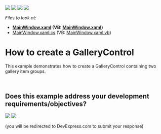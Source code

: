 <!-- default badges list -->
![](https://img.shields.io/endpoint?url=https://codecentral.devexpress.com/api/v1/VersionRange/128640755/10.1.4%2B)
[![](https://img.shields.io/badge/Open_in_DevExpress_Support_Center-FF7200?style=flat-square&logo=DevExpress&logoColor=white)](https://supportcenter.devexpress.com/ticket/details/E2275)
[![](https://img.shields.io/badge/📖_How_to_use_DevExpress_Examples-e9f6fc?style=flat-square)](https://docs.devexpress.com/GeneralInformation/403183)
[![](https://img.shields.io/badge/💬_Leave_Feedback-feecdd?style=flat-square)](#does-this-example-address-your-development-requirementsobjectives)
<!-- default badges end -->
<!-- default file list -->
*Files to look at*:

* **[MainWindow.xaml](./CS/GalleryControl_Ex/MainWindow.xaml) (VB: [MainWindow.xaml](./VB/GalleryControl_Ex/MainWindow.xaml))**
* [MainWindow.xaml.cs](./CS/GalleryControl_Ex/MainWindow.xaml.cs) (VB: [MainWindow.xaml.vb](./VB/GalleryControl_Ex/MainWindow.xaml.vb))
<!-- default file list end -->
# How to create a GalleryControl


<p>This example demonstrates how to create a GalleryControl containing two gallery item groups.</p>

<br/>


<!-- feedback -->
## Does this example address your development requirements/objectives?

[<img src="https://www.devexpress.com/support/examples/i/yes-button.svg"/>](https://www.devexpress.com/support/examples/survey.xml?utm_source=github&utm_campaign=create-wpf-gallery-control&~~~was_helpful=yes) [<img src="https://www.devexpress.com/support/examples/i/no-button.svg"/>](https://www.devexpress.com/support/examples/survey.xml?utm_source=github&utm_campaign=create-wpf-gallery-control&~~~was_helpful=no)

(you will be redirected to DevExpress.com to submit your response)
<!-- feedback end -->
